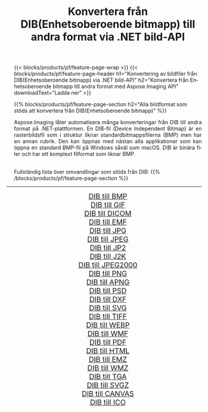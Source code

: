 ﻿---
title: Konvertera från DIB(Enhetsoberoende bitmapp) till andra format via .NET bild-API 
weight: 3920
url: /sv/net/conversion/from/dib 
lang: sv
langdirlevel: 2
locales: zh-hans,ja,it,ru,de,es,fr,nl,id,lt,pl,pt,vi,tr,ko,zh-hant,ar,hi,th,sv,cs,uk,he
description: Med Aspose.Imaging kan du enkelt konvertera från DIB(Enhetsoberoende bitmapp) till ett annat format
---

{{< blocks/products/pf/feature-page-wrap >}}
{{< blocks/products/pf/feature-page-header h1="Konvertering av bildfiler från DIB(Enhetsoberoende bitmapp) via .NET bild-API" h2="Konvertera från Enhetsoberoende bitmapp till andra format med Aspose.Imaging API" downloadText="Ladda ner" >}}


{{% blocks/products/pf/feature-page-section  h2="Alla bildformat som stöds att konvertera från DIB(Enhetsoberoende bitmapp)" %}}
<p align=justify>Aspose.Imaging låter automatisera många konverteringar från DIB till andra format på .NET-plattformen. En DIB-fil (Device Independent Bitmap) är en rasterbildsfil som i struktur liknar standardbitmappsfilerna (BMP) men har en annan rubrik. Den kan öppnas med nästan alla applikationer som kan öppna en standard BMP-fil på Windows såväl som macOS. DIB är binära filer och har ett komplext filformat som liknar BMP.</p>
<br/>
Fullständig lista över omvandlingar som stöds från DIB:
{{% /blocks/products/pf/feature-page-section %}}
<div class="container-fluid productfamilypage bg-gray">
    <div class="convertypes bg-gray agp-content section">
        <div class="container">
		<hr style="margin-left:-20px;"/>
		<div class="row other-converters" style="gap: 10px;font-size: 19px;text-align:center;">
		    <div class='col-md-2 other-converter remove-lp remove-rp'><a href="/imaging/sv/net/conversion/dib-to-bmp" style="padding:15px;">DIB till BMP</a></div><div class='col-md-2 other-converter remove-lp remove-rp'><a href="/imaging/sv/net/conversion/dib-to-gif" style="padding:15px;">DIB till GIF</a></div><div class='col-md-2 other-converter remove-lp remove-rp'><a href="/imaging/sv/net/conversion/dib-to-dicom" style="padding:15px;">DIB till DICOM</a></div><div class='col-md-2 other-converter remove-lp remove-rp'><a href="/imaging/sv/net/conversion/dib-to-emf" style="padding:15px;">DIB till EMF</a></div><div class='col-md-2 other-converter remove-lp remove-rp'><a href="/imaging/sv/net/conversion/dib-to-jpg" style="padding:15px;">DIB till JPG</a></div><div class='col-md-2 other-converter remove-lp remove-rp'><a href="/imaging/sv/net/conversion/dib-to-jpeg" style="padding:15px;">DIB till JPEG</a></div><div class='col-md-2 other-converter remove-lp remove-rp'><a href="/imaging/sv/net/conversion/dib-to-jp2" style="padding:15px;">DIB till JP2</a></div><div class='col-md-2 other-converter remove-lp remove-rp'><a href="/imaging/sv/net/conversion/dib-to-j2k" style="padding:15px;">DIB till J2K</a></div><div class='col-md-2 other-converter remove-lp remove-rp'><a href="/imaging/sv/net/conversion/dib-to-jpeg2000" style="padding:15px;">DIB till JPEG2000</a></div><div class='col-md-2 other-converter remove-lp remove-rp'><a href="/imaging/sv/net/conversion/dib-to-png" style="padding:15px;">DIB till PNG</a></div><div class='col-md-2 other-converter remove-lp remove-rp'><a href="/imaging/sv/net/conversion/dib-to-apng" style="padding:15px;">DIB till APNG</a></div><div class='col-md-2 other-converter remove-lp remove-rp'><a href="/imaging/sv/net/conversion/dib-to-psd" style="padding:15px;">DIB till PSD</a></div><div class='col-md-2 other-converter remove-lp remove-rp'><a href="/imaging/sv/net/conversion/dib-to-dxf" style="padding:15px;">DIB till DXF</a></div><div class='col-md-2 other-converter remove-lp remove-rp'><a href="/imaging/sv/net/conversion/dib-to-svg" style="padding:15px;">DIB till SVG</a></div><div class='col-md-2 other-converter remove-lp remove-rp'><a href="/imaging/sv/net/conversion/dib-to-tiff" style="padding:15px;">DIB till TIFF</a></div><div class='col-md-2 other-converter remove-lp remove-rp'><a href="/imaging/sv/net/conversion/dib-to-webp" style="padding:15px;">DIB till WEBP</a></div><div class='col-md-2 other-converter remove-lp remove-rp'><a href="/imaging/sv/net/conversion/dib-to-wmf" style="padding:15px;">DIB till WMF</a></div><div class='col-md-2 other-converter remove-lp remove-rp'><a href="/imaging/sv/net/conversion/dib-to-pdf" style="padding:15px;">DIB till PDF</a></div><div class='col-md-2 other-converter remove-lp remove-rp'><a href="/imaging/sv/net/conversion/dib-to-html" style="padding:15px;">DIB till HTML</a></div><div class='col-md-2 other-converter remove-lp remove-rp'><a href="/imaging/sv/net/conversion/dib-to-emz" style="padding:15px;">DIB till EMZ</a></div><div class='col-md-2 other-converter remove-lp remove-rp'><a href="/imaging/sv/net/conversion/dib-to-wmz" style="padding:15px;">DIB till WMZ</a></div><div class='col-md-2 other-converter remove-lp remove-rp'><a href="/imaging/sv/net/conversion/dib-to-tga" style="padding:15px;">DIB till TGA</a></div><div class='col-md-2 other-converter remove-lp remove-rp'><a href="/imaging/sv/net/conversion/dib-to-svgz" style="padding:15px;">DIB till SVGZ</a></div><div class='col-md-2 other-converter remove-lp remove-rp'><a href="/imaging/sv/net/conversion/dib-to-canvas" style="padding:15px;">DIB till CANVAS</a></div><div class='col-md-2 other-converter remove-lp remove-rp'><a href="/imaging/sv/net/conversion/dib-to-ico" style="padding:15px;">DIB till ICO</a></div>
                </div>
        </div>
    </div>
</div>
<br/>


